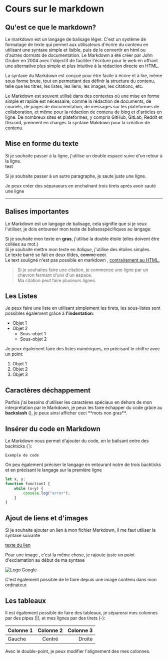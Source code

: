 <!-- Faire un titre en Markdown -->
# Cours sur le markdown

<!-- Faire un sous-titre -->
## Qu'est ce que le markdown?

Le markdown est un langage de balisage léger. C'est un système de formatage de texte qui permet aux utilisateurs d'écrire du contenu en utilisant une syntaxe simple et lisible, puis de le convertir en html ou d'autres dormats de documentation. Le Markdown a été créer par John Gruber en 2004 avec l'objectif de faciliter l'écriture pour le web en offrant une alternative plus simple et plus intuitive à la rédaction directe en HTML.

La syntaxe du Markdown est conçue pour être facile à écrire et à lire, même sous forme brute, tout en permettant des définir la structure du contenu, telle que les titres, les listes, les liens, les images, les citationc, etc.

Le Markdown est souvent utilisé dans des contextes où une mise en forme simple et rapide est nécessaire, comme la rédaction de documents, de couriels, de pages de documentation, de messages sur les plateformes de collaboration, et même pour la rédaction de contenu de blog et d'articles en ligne. De nombreux sites et plateformes, y compris GitHub, GitLab, Reddit et Discord, prennent en charges la syntaxe Makdown pour la création de contenu.

## Mise en forme du texte

Si je souhaite passer à la ligne, j'utilise un double espace suive d'un retour à la ligne.  
test

Si je souhaite passer à un autre paragraphe, je saute juste une ligne.

Je peux créer des séparaeurs en enchaînant trois tirets après avoir sauté une ligne 

---

## Balises importantes

Le Markdown est un langage de balisage, cela signifie que si je veux l'utiliser, je dois entoureer mon texte de balisesspécifiques au langage:

Si je souhaite mon texte en **gras**, j'utilise la double étoile (elles doivent être collées au mot.)  
Si je souhaite mettre mon texte en *italique*, j'utilise des étoiles simples.  
Le texte barré se fait en deux tildes, ~~comme ceci~~.  
Le text souligné n'est pas possible en markdown , <u> contrairement au HTML.</u>  
>Si je souhaites faire une citation, je commence une ligne par un chevron fermant d'uivi d'un espace.  
Ma citation peut faire plusieurs lignes. 

## Les Listes

Je peux faire une liste en utilisant simplement les tirets, les sous-listes sont possibles également grâce à **l'indentation**:
- Objet 1
- Objet 2
    - Sous-objet 1
    - Sous-objet 2

Je peux également faire des listes numériques, en précisant le chiffre avec un point:

1. Objet 1
2. Objet 2
3. Objet 3

## Caractères déchappement

Parfois j'ai besoins d'utiliser les caractères spéciaux en dehors de mon interprétation par le Markdown, je peux les faire échapper du code grâce au **backslash** (\), je peux ainsi afficher ceci \*\*mots non gras**.

## Insérer du code en Markdown

Le Markdown nous permet d'ajouter du code, en le balisant entre des backticks (`):

`Exemple de code`

On peu également préciser le langage en entourant notre de trois backticks et en précisant le langage sur la première ligne

```javascript
let x, y;
function function1 {
    while (x<y) {
        console.log("error");
    }
}
```

## Ajout de liens et d'images

Si je souhaite ajouter un lien à mon fichier Markdown, il me faut utiliser la syntaxe suivante 

[texte du lien](https://www.google.com/)

Pour une image , c'est la même chose, je rajoute juste un point d'exclamation au début de ma syntaxe 

![Logo Google](https://logosmarcas.net/wp-content/uploads/2020/09/Google-Emblema.png)

C'est également possible de le faire depuis une image contenu dans mon ordinateur.

## Les tableaux

Il est également possible de faire des tableaux, je séparerai mes colonnes par des pipes (|), et mes lignes par des tirets (-):

Colonne 1 | Colonne 2 | Colonne 3 |
|:--------|:---------:|----------:|
| Gauche  | Centré    | Droite    |

Avec le double-point, je peux modifier l'alignement des mes colonnes.